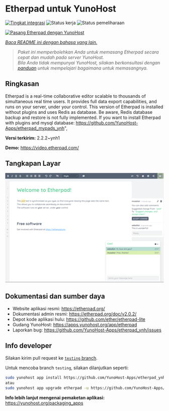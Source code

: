 <!--
N.B.: README ini dibuat secara otomatis oleh <https://github.com/YunoHost/apps/tree/master/tools/readme_generator>
Ini TIDAK boleh diedit dengan tangan.
-->

# Etherpad untuk YunoHost

[![Tingkat integrasi](https://dash.yunohost.org/integration/etherpad.svg)](https://ci-apps.yunohost.org/ci/apps/etherpad/) ![Status kerja](https://ci-apps.yunohost.org/ci/badges/etherpad.status.svg) ![Status pemeliharaan](https://ci-apps.yunohost.org/ci/badges/etherpad.maintain.svg)

[![Pasang Etherpad dengan YunoHost](https://install-app.yunohost.org/install-with-yunohost.svg)](https://install-app.yunohost.org/?app=etherpad)

*[Baca README ini dengan bahasa yang lain.](./ALL_README.md)*

> *Paket ini memperbolehkan Anda untuk memasang Etherpad secara cepat dan mudah pada server YunoHost.*  
> *Bila Anda tidak mempunyai YunoHost, silakan berkonsultasi dengan [panduan](https://yunohost.org/install) untuk mempelajari bagaimana untuk memasangnya.*

## Ringkasan

Etherpad is a real-time collaborative editor scalable to thousands of simultaneous real time users. It provides full data export capabilities, and runs on your server, under your control.
This version of Etherpad is installed without plugins and uses Redis as database.
Be aware, Redis database backup and restore is not fully implemented.
If you want to install Etherpad with plugins and mysql database: https://github.com/YunoHost-Apps/etherpad_mypads_ynh",


**Versi terkirim:** 2.2.2~ynh1

**Demo:** <https://video.etherpad.com/>

## Tangkapan Layar

![Tangkapan Layar pada Etherpad](./doc/screenshots/screenshot.png)

## Dokumentasi dan sumber daya

- Website aplikasi resmi: <https://etherpad.org/>
- Dokumentasi admin resmi: <https://etherpad.org/doc/v2.0.2/>
- Depot kode aplikasi hulu: <https://github.com/ether/etherpad-lite>
- Gudang YunoHost: <https://apps.yunohost.org/app/etherpad>
- Laporkan bug: <https://github.com/YunoHost-Apps/etherpad_ynh/issues>

## Info developer

Silakan kirim pull request ke [`testing` branch](https://github.com/YunoHost-Apps/etherpad_ynh/tree/testing).

Untuk mencoba branch `testing`, silakan dilanjutkan seperti:

```bash
sudo yunohost app install https://github.com/YunoHost-Apps/etherpad_ynh/tree/testing --debug
atau
sudo yunohost app upgrade etherpad -u https://github.com/YunoHost-Apps/etherpad_ynh/tree/testing --debug
```

**Info lebih lanjut mengenai pemaketan aplikasi:** <https://yunohost.org/packaging_apps>
